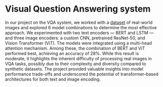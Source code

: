 # Visual Question Answering system

In our project on the VQA system, we worked with a [dataset](https://www.kaggle.com/datasets/bhavikardeshna/visual-question-answering-computer-vision-) of real-world images and explored 6 model combinations to determine the most effective approach. We experimented with two text encoders — BERT and LSTM — and three image encoders: a custom CNN, pretrained ResNet-50, and Vision Transformer (ViT). The models were integrated using a multi-head attention mechanism. Among these, the combination of BERT and ViT performed best, achieving an accuracy of 28%. While this result is moderate, it highlights the inherent difficulty of processing real images in VQA tasks, possibly due to their complexity and diversity compared to synthetic datasets. The project provided valuable insights into model performance trade-offs and underscored the potential of transformer-based architectures for both text and image encoding.
